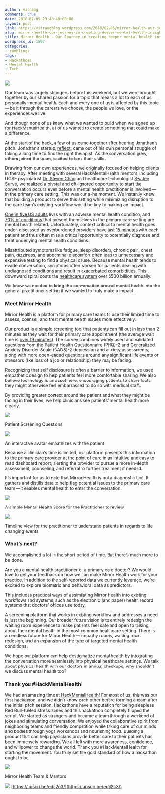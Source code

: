 ```yaml
---
author: vitraag
comments: true
date: 2018-02-05 23:40:48+00:00
layout: post
link: https://vitraagblog.wordpress.com/2018/02/05/mirror-health-our-journey-in-creating-deeper-mental-health-insights/
slug: mirror-health-our-journey-in-creating-deeper-mental-health-insights
title: Mirror Health — Our Journey in creating deeper mental health insights
wordpress_id: 1567
categories:
- ramblings
tags:
- Hackathons
- Mental Health
- Tech
---
```






![](https://cdn-images-1.medium.com/max/800/0*3vLMLOFUJknPAU40.)


Our team was largely strangers before this weekend, but we were brought together by our shared passion for a topic that means a lot to each of us personally: mental health. Each and every one of us is affected by this topic — be it through the careers we choose, the people we love, or the experiences we live.




And though none of us knew what we wanted to build when we signed up for HackMentalHealth, all of us wanted to create something that could make a difference.




At the start of the hack, a few of us came together after hearing Jonathan’s pitch. Jonathan’s startup, [reflect](http://www.joinreflect.com/), came out of his own personal struggle of taking a long time to find the right therapist. As the conversation grew, others joined the team, excited to lend their skills.




Drawing from our own experiences, we originally focused on helping clients in therapy. After meeting with several HackMentalHealth mentors, including UCSF psychiatrist [Dr. Steven Chan](http://profiles.ucsf.edu/steven.chan) and healthcare technologist [Swatee Surve](https://litesprite.com), we realized a pivotal and oft-ignored opportunity to start the conversation occurs even before a mental health practitioner is involved — in the primary care setting. This was our a-ha moment. We instantly knew that building a product to serve this setting while minimizing disruption to the care team’s existing workflow would be key to making an impact.




[One in five US adults](http://www.mentalhealthamerica.net/issues/state-mental-health-america) lives with an adverse mental health condition, and [70% of conditions ](http://www.cchpnetwork.org/media/publications/north-carolina-medical-review.pdf#page=58)that present themselves in the primary care setting are mental health related. Unfortunately, context critical to mental health goes under-discussed as overburdened providers have just [15 minutes ](https://khn.org/news/15-minute-doctor-visits/)with each patient and thus often miss a critical opportunity to potentially diagnose and treat underlying mental health conditions.




Misattributed symptoms like fatigue, sleep disorders, chronic pain, chest pain, dizziness, and abdominal discomfort often lead to unnecessary and expensive testing to find a physical cause. Because mental health tends to evade conversation, symptoms often worsen for patients dealing with undiagnosed conditions and result in [exacerbated comorbidities](https://valant.com/the-cost-of-untreated-mental-illness/). This downward spiral costs the [healthcare system](http://www.benefitspro.com/2016/10/06/untreated-mental-health-conditions-the-staggering) over $500 billion annually.




We knew we needed to bring the conversation around mental health into the general practitioner setting if we wanted to truly make a impact.




### **Meet Mirror Health**




Mirror Health is a platform for primary care teams to use their limited time to assess, counsel, and treat mental health issues more effectively.




Our product is a simple screening tool that patients can fill out in less than 2 minutes as they wait for their primary care appointment (the average wait time is [over 19 minutes](http://www.sandiegouniontribune.com/news/health/sdut-doctors-office-wait-times-2015apr07-story.html)). The survey combines widely used and validated questions from the Patient Health Questionnaire (PHQ)-2 and Generalized Anxiety Disorder Scale (GADS)-2 depression and anxiety assessments, along with more open-ended questions around any significant life events or stressors (like loss of a job or relationship) they may be facing.




Recognizing that self disclosure is often a barrier to information, we used empathetic design to help patients feel more comfortable sharing. We also believe technology is an asset here, encouraging patients to share facts they might otherwise feel embarrassed to do so with medical staff..




By providing greater context around the patient and what they might be facing in their lives, we help clinicians see patients’ mental health more clearly.




![](https://cdn-images-1.medium.com/max/800/0*_0bYAd82W5lhiMGe.)

Patient Screening Questions

![](https://cdn-images-1.medium.com/max/800/0*TSZkqkvlZVbr25rH.)

An interactive avatar empathizes with the patient

Because a clinician’s time is limited, our platform presents this information to the primary care provider at the point of care in an intuitive and easy to read dashboard report, alerting the provider to pursue a more in-depth assessment, counseling, and referral to further treatment if needed.




It’s important for us to note that Mirror Health is not a diagnostic tool. It gathers and distills data to help flag potential issues to the primary care team — it enables mental health to enter the conversation.




![](https://cdn-images-1.medium.com/max/800/0*d4CSMv8D4Vwuzypp.)

A simple Mental Health Score for the Practitioner to review

![](https://cdn-images-1.medium.com/max/800/0*mCuDcGlQTGQhgfo5.)

Timeline view for the practitioner to understand patients in regards to life changing events

### **What’s next?**




We accomplished a lot in the short period of time. But there’s much more to be done.




Are you a mental health practitioner or a primary care doctor? We would love to get your feedback on how we can make Mirror Health work for your practice. In addition to the self-reported data we currently leverage, we’re excited to explore biometric and behavioral data as predictors.




This includes practical ways of assimilating Mirror Health into existing workflows and systems, such as the electronic (and paper) health record systems that doctors’ offices use today.




A screening platform that works in existing workflow and addresses a need is just the beginning. Our broader future vision is to entirely redesign the waiting room experience to make patients feel safe and open to talking about their mental health in the most common healthcare setting. There is an endless future for Mirror Health — empathy robots, waiting room redesign, and an expansion of the type of targeted mental health conditions.




We hope our platform can help destigmatize mental health by integrating the conversation more seamlessly into physical healthcare settings. We talk about physical health with our doctors in annual checkups; why shouldn’t we discuss mental health too?




### **Thank you #HackMentalHealth!**




We had an amazing time at [HackMentalHealth](https://www.hackmentalhealth.care/)! For most of us, this was our first hackathon, and we didn’t know each other before forming a team after the initial pitch session. Hackathons have a reputation for being sleepless Red Bull-fueled stress zones and this hackathon completely flipped the script. We started as strangers and became a team through a weekend of jokes and stimulating conversation. We enjoyed the collaborative spirit from neighboring teams and friendly competition while taking care of our minds and bodies through yoga workshops and nourishing food. Building a product that can help physicians provide better care to their patients has been immensely rewarding. We all left with more awareness, confidence, and willpower to change the world. Thank you #HackMentalHealth for starting the movement. You truly set the gold standard of how a hackathon ought to be.




![](https://vitraagblog.files.wordpress.com/2018/02/8eaec-1i0dif3p8odxsrqo9_rha_g2x.jpeg)

Mirror Health Team & Mentors

![](https://vitraagblog.files.wordpress.com/2018/02/18937-1jg87p_wfbkfofwhwqzjxcw.png)
[https://upscri.be/edd2c3/](https://upscri.be/edd2c3/)

